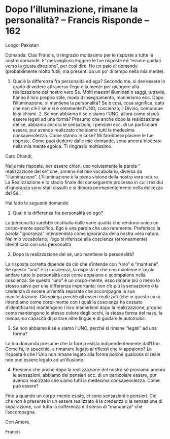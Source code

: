# Dopo l’illuminazione, rimane la personalità? – Francis Risponde – 162

Luogo: Pakistan

Domanda: Ciao Francis, ti ringrazio moltissimo per le risposte a tutte le nostre domande. E&rsquo; meraviglioso leggere le tue risposte ed &ldquo;essere guidati verso la giusta direzione&rdquo;, per cos&igrave; dire. Ho un paio di domande (probabilmente molto futili, ma presenti da un po&rsquo; di tempo nella mia mente).

1. Qual&rsquo;&egrave; la differenza fra personalit&agrave; ed ego? Secondo me, si dev&rsquo;essere in grado di vedere attraverso l&rsquo;ego o la mente per giungere alla realizzazione del nostro vero S&eacute;. Molti maestri illuminati o saggi, tuttavia, hanno il loro proprio stile, modo d&rsquo;insegnamento, manierismo ecc. Dopo l&rsquo;illuminazione, si mantiene la personalit&agrave;? Se &egrave; cos&igrave;, cosa significa, dato che non c&rsquo;&egrave; il s&egrave; e si &egrave; solamente l&rsquo;UNO, coscienza, il Divino, comunque lo si chiami. 2. Se non abbiamo il s&egrave; e siamo l&rsquo;UNO, allora come si pu&ograve; essere legati ad una forma? Presumo che anche dopo la realizzazione del s&eacute;, abbiamo ancora le sensazioni, i pensieri ecc. di un particolare essere, pur avendo realizzato che siamo tutti la medesima consapevolezza. Come stanno le cose? Mi farebbero piacere le tue risposte. Come puoi dedurre dalle mie domande, sono ancora bloccato nella mia mente egoica. Ti ringrazio moltissimo.

Caro Chandi,

Nelle mie risposte, per essere chiari, uso volutamente la parola &ldquo; realizzazione del s&eacute;&rdquo; che, almeno nel mio vocabolario, diversa da &ldquo;illuminazione&rdquo;. L&rsquo;Illuminazione &egrave; la piena visione della nostra vera natura. La Realizzazione &egrave; lo stadio finale del conseguente processo in cui i residui d&rsquo;ignoranza sono stati dissolti e si dimora permanentemente nella dolcezza del S&eacute;..

Hai fatto le seguenti domande:

1. Qual &egrave; la differenza fra personalit&agrave; ed ego?

La personalit&agrave; sarebbe costituita dalle varie qualit&agrave; che rendono unico un corpo-mente specifico. Ego &egrave; una parola che uso raramente. Preferisco la parola &ldquo;ignoranza&rdquo; intendendola come ignoranza della nostra vera natura. Nel mio vocabolario, l&rsquo;ego si riferisce alla coscienza (erroneamente) identificata con una personalit&agrave;.

2. Dopo la realizzazione del s&eacute;, uno mantiene la personalit&agrave;?

La risposta corretta dipende da ci&ograve; che s&rsquo;intende con &ldquo;uno&rdquo; e &ldquo;mantiene&rdquo;. Se questo &ldquo;uno&rdquo; &egrave; la coscienza, la risposta &egrave; che uno mantiene e lascia andare tutte le personalit&agrave; cos&igrave; come appaiono e scompaiono nella coscienza. Se questo &ldquo;uno&rdquo; &egrave; un corpo-mente, esso rimane pi&ugrave; o meno lo stesso salvo per una differenza importante: non c&rsquo;&egrave; pi&ugrave; la sensazione o la credenza di essere un&rsquo;entit&agrave; separata che accompagna la sua manifestazione. Ci&ograve; spiega perch&eacute; gli esseri realizzati (che in questo caso intendiamo come corpi-mente con i quali la coscienza ha cessato d&rsquo;identificarsi) mantengono i loro manierismi dopo la realizzazione, proprio come mantengono lo stesso colore degli occhi, la stessa forma del naso, la medesima capacit&agrave; di parlare altre lingue e di guidare le automobili.

3. Se non abbiamo il s&eacute; e siamo l&rsquo;UNO, perch&eacute; si rimane &ldquo;legati&rdquo; ad una forma?

La tua domanda presume che la forma esista indipendentemente dall&rsquo;Uno. Come fa, lo specchio, a rimanere legato ai riflessi che vi appaiono? La risposta &egrave; che l&rsquo;Uno non rimane legato alla forma poich&eacute; qualcosa di reale non pu&ograve; essere legato ad un&rsquo;illusione.

4. Presumo che anche dopo la realizzazione del nostro s&eacute; proviamo ancora le sensazioni, abbiamo dei pensieri ecc. di un particolare essere, pur avendo realizzato che siamo tutti la medesima consapevolezza. Come pu&ograve; essere?

Fino a quando un corpo-mente esiste, ci sono sensazioni e pensieri. Ci&ograve; che non &egrave; presente in un essere realizzato &egrave; la credenza o la sensazione di separazione, con tutta la sofferenza e il senso di &ldquo;mancanza&rdquo; che l&rsquo;accompagna.

Con Amore,

Francis

   &nbsp;

